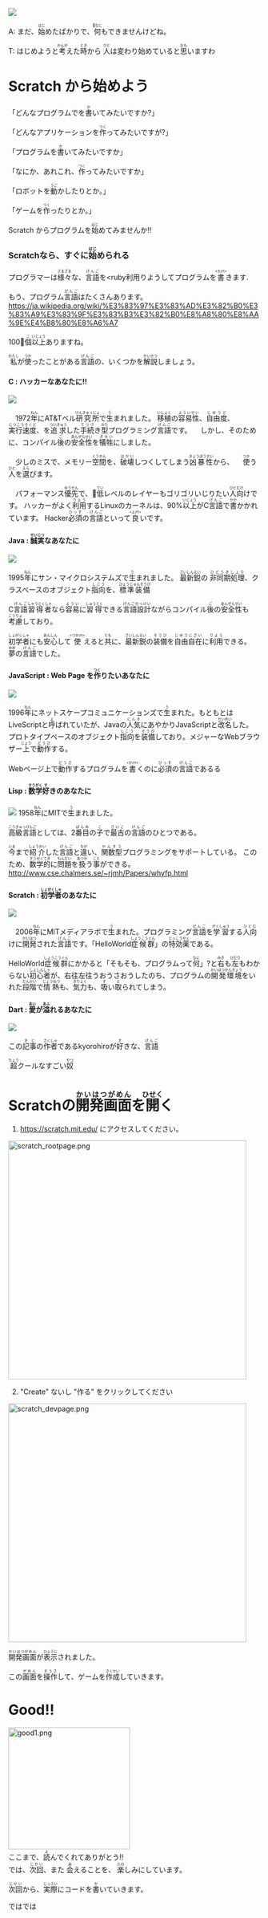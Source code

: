 ![](wizerd.png)


A: まだ、<ruby>始<rt>はじ</rt></ruby>めたばかりで、<ruby>何<rt>なに</rt></ruby>もできませんけどね。

T: はじめようと<ruby>考<rt>かんが</rt></ruby>えた<ruby>時<rt>とき</rt></ruby>から <ruby>人<rt>ひと</rt></ruby>は<ruby>変</ruby>わり<ruby>始</ruby>めていると<ruby>思<rt>おも</rt></ruby>いますわ


# Scratch から<ruby>始</ruby>めよう
「どんなプログラムでを<ruby>書<rt>か</rt></ruby>いてみたいですか?」

「どんなアプリケーションを<ruby>作<rt>つく</rt></ruby>ってみたいですが?」

「プログラムを<ruby>書<rt>か</rt></ruby>いてみたいですか」

「なにか、あれこれ、<ruby>作<rt>つく</rt></ruby>ってみたいですか」

「ロボットを<ruby>動<rt>うご</rt></ruby>かしたりとか。」

「ゲームを<ruby>作<rt>つく</rt></ruby>ったりとか。」


 Scratch からプログラムを<ruby>始<rt>はじ</rt></ruby>めてみませんか!!


### Scratchなら、すぐに<ruby>始<rt>はじ</rt></ruby>められる
プログラマーは<ruby>様々<rt>さまざま</rt></ruby>な、<ruby>言語<rt>げんご</rt></ruby>を<ruby利用<rt>りよう</rt></ruby>してプログラムを<ruby>書<rt><か/rt></ruby>きます.

もう、プログラム<ruby>言語<rt>げんご</rt></ruby>はたくさんあります。
https://ja.wikipedia.org/wiki/%E3%83%97%E3%83%AD%E3%82%B0%E3%83%A9%E3%83%9F%E3%83%B3%E3%82%B0%E8%A8%80%E8%AA%9E%E4%B8%80%E8%A6%A7

100<ruby>個<rt>こ</rt></ruby><ruby>以上<rt>いじょう</rt></ruby>ありますね。


<ruby>私<rt>わたし</rt></ruby>が<ruby>使<rt>つか</rt></ruby>ったことがある<ruby>言語<rt>げんご</rt></ruby>の、いくつかを<ruby>解説<rt>かいせつ</rt></ruby>しましょう。

#### C : ハッカーなあなたに!!
![](c.png)

　1972<ruby>年<rt>ねん</rt></ruby>にAT&Tベル<ruby>研究所<rt>けんきゅぅじょ</rt></ruby>で<ruby>生<rt>う</rt></ruby>まれました。
  <ruby>移植<rt>いしょく</rt></ruby>の<ruby>容易性<rt>よういせい</rt></ruby>、<ruby>自由度<rt>じゆうど</rt></ruby>、<ruby>実行速度<rt>じつこうそくど</rt></ruby>、を<ruby>追求<rt>ついきゅう</rt></ruby>した<ruby>手続<rt>てつづ</rt></ruby>き<ruby>型<rt>かた</rt></ruby>プログラミング<ruby>言語<rt>げんご</rt></ruby>です。
　しかし、そのために、コンパイル<ruby>後<rt>ご</rt></ruby>の<ruby>安全性<rt>あんぜんせい</rt></ruby>を<ruby>犠牲<rt>ぎせい</rt></ruby>にしました。

　少しのミスで、メモリー<ruby>空間<rt>くうかん</rt></ruby>を、<ruby>破壊<rt>はかい</rt></ruby>しつくしてしまう<ruby>凶暴性<rt>きょうぼうせい</rt></ruby>から、
　<ruby>使<rt>つか</rt></ruby>う<ruby>人<rt>ひと</rt></ruby>を<ruby>選<rt>えら</rt></ruby>びます。

　パフォーマンス<ruby>優先<rt>ゆうせん</rt></ruby>で、<ruby>低<rt>てい</rt></ruby>レベルのレイヤーもゴリゴリいじりたい<ruby>人向<rt>ひとむけ</rt></ruby>けです。
  ハッカーがよく<ruby>利用<rt>りよう</rt></ruby>するLinuxのカーネルは、90%<ruby>以上<rt>いじょう</rt></ruby>がC<ruby>言語<rt>げんご</rt></ruby>で<ruby>書<rt>かか</rt></ruby>かかれています。
  Hacker<ruby>必須<rt>ひっす</rt></ruby>の<ruby>言語<rt>げんご</rt></ruby>といって<ruby>良<rt><よ/rt></ruby>いです。

#### Java : <ruby>誠実<rt>せいじつ</rt></ruby>なあなたに
![](java.png)

 1995<ruby>年<rt>ねん</rt></ruby>にサン・マイクロシステムズで<ruby>生<rt>う</rt></ruby>まれました。
 <ruby>最新鋭<rt>さいしんえい</rt></ruby>の <ruby>非同期処理<rt>ひどうきしょり</rt></ruby>、クラスベースのオブジェクト<ruby>指向<rt>しこう</rt></ruby>を、<ruby>標準装備<rt>ひょうじゅんそうび</rt></ruby>

 C<ruby>言語<rt>げんご</rt></ruby><ruby>習得者<rt>しゃうとくしゃ</rt></ruby>なら<ruby>容易<rt>ようい</rt></ruby>に<ruby>習得<rt>しゅうとく</rt></ruby>できる<ruby>言語設計<rt>げんごせっけい</rt></ruby>ながらコンパイル<ruby>後<rt>ご</rt></ruby>の<ruby>安全性<rt>あんぜんせい</rt></ruby>も<ruby>考慮<rt>こうりょ</rt></ruby>しており。

 <ruby>初学者<rt>しょがくしゃ</rt></ruby>にも<ruby>安心<rt>あんしん</rt></ruby>して<ruby>使<rt><つか/rt></ruby>えると<ruby>共<rt>とも</rt></ruby>に、<ruby>最新鋭<rt>さいしんえい</rt></ruby>の<ruby>装備<rt>そうび</rt></ruby>を<ruby>自由自在<rt>じゆうじざい</rt></ruby>に<ruby>利用<rt>りよう</rt></ruby>できる。
　<ruby>夢<rt>ゆめ</rt></ruby>の<ruby>言語<rt>げんご</rt></ruby>でした。

#### JavaScript : Web Page を<ruby>作<rt>つく</rt></ruby>りたいあなたに

![](js.png)

 1996<ruby>年<rt>ねん</rt></ruby>にネットスケープコミュニケーションズで<ruby>生<rt>う</rt></ruby>まれた。もともとはLiveScriptと<ruby>呼<rt>よ</rt></ruby>ばれていたが、Javaの<ruby>人気<rt>にんき</rt></ruby>にあやかりJavaScriptと<ruby>改名<rt>かいめい</rt></ruby>した。
 プロトタイプベースのオブジェクト<ruby>指向<rt>しこう</rt></ruby>を<ruby>装備<rt>そうび</rt></ruby>しており。メジャーなWebブラウザー<ruby>上<rt>じょう</rt></ruby>で<ruby>動作<rt>どうさ</rt></ruby>する。

 Webページ<ruby>上</ruby>で<ruby>動作<rt>どうさ</rt></ruby>するプログラムを<ruby>書<rt><か/rt></ruby>くのに<ruby>必須<rt>ひっす</rt></ruby>の<ruby>言語<rt>げんご</rt></ruby>であるる

#### Lisp : <ruby>数学<rt>すうがく</rt></ruby><ruby>好<rt>す</rt></ruby>きのあなたに
![](lisp.png)
 1958<ruby>年<rt>ねん</rt></ruby>にMITで<ruby>生<rt>う</rt></ruby>まれました。

 <ruby>高級言語<rt>こうきゅぅげんご</rt></ruby>としては、2<ruby>番目<rt>ばんめ</rt></ruby>の<ruby>子<rt>こ</rt></ruby>で<ruby>最古<rt>さいこ</rt></ruby>の<ruby>言語<rt>げんご</rt></ruby>のひとつである。

 <ruby>今<rt>いま</rt></ruby>まで<ruby>紹介<rt>しょうかい</rt></ruby>した<ruby>言語<rt>げんご</rt></ruby>と<ruby>違<rt>ちが</rt></ruby>い、<ruby>関数型<rt>かんすう</rt></ruby>プログラミングをサポートしている。
 このため、<ruby>数学的<rt>すうがくてき</rt></ruby>に<ruby>問題<rt>もんだい</rt></ruby>を<ruby>扱<rt>あつか</rt></ruby>う<ruby>事<rt>こと</rt></ruby>ができる。
 http://www.cse.chalmers.se/~rjmh/Papers/whyfp.html


#### Scratch : <ruby>初学者<rt>しょがくしゃ</rt></ruby>のあなたに
![](scratch.png)

　2006<ruby>年<rt>ねん</rt></ruby>にMITメディアラボで<ruby>生<rt>う</rt></ruby>まれた。プログラミング<ruby>言語<rt>げんご</rt></ruby>を<ruby>学習<rt>がくしゅう</rt></ruby>する<ruby>人向<rt>ひとむ</rt></ruby>けに<ruby>開発<rt>かいはつ</rt></ruby>された<ruby>言語<rt>げんご</rt></ruby>です。「HelloWorld<ruby>症候群<rt>しょうこうぐん</rt></ruby>」の<ruby>特効薬<rt>とっこうやく</rt></ruby>である。


HelloWorld<ruby>症候群<rt>しょうこうぐん</rt></ruby>にかかると「そもそも、プログラムって<ruby>何<rt>なに</rt></ruby>」?と<ruby>右<rt>みぎ</rt></ruby>も<ruby>左<rt>ひだり</rt></ruby>もわからない<ruby>初心者<rt>しょしんしゃ</rt></ruby>が、<ruby>右往左往<rt></rt>うおうさおう</ruby>したのち、プログラムの<ruby>開発環境<rt>かいはつかんきょう</rt></ruby>をいれた<ruby>段階<rt>だんかい</rt></ruby>で<ruby>情熱<rt>じょうねつ</rt></ruby>も、<ruby>気力<rt>きりょく</rt></ruby>も、<ruby>吸<rt>す</rt></ruby>い<ruby>取<rt>と</rt></ruby>られてしまう。


#### Dart : <ruby>愛<rt>あい</rt></ruby>が<ruby>溢<rt>あふ</rt></ruby>れるあなたに
![](dart.png)

この<ruby>記事<rt>きじ</rt></ruby>の<ruby>作者<rt>さくしゃ</rt></ruby>であるkyorohiroが<ruby>好<rt>す</rt></ruby>きな、<ruby>言語<rt>げんご</rt></ruby>


<ruby>超<rt>ちょう</rt></ruby>クールなすごい<ruby>奴<rt>やつ</rt></ruby>


# Scratchの<ruby>開発画面<rt>かいはつがめん</rt></ruby>を<ruby>開<rt>ひせく</rt></ruby>く

1. https://scratch.mit.edu/ にアクセスしてください。
<img width="476" alt="scratch_rootpage.png" src="scratch_rootpage.png">


2. "Create" ないし "<ruby>作</ruby>る" をクリックしてください
<img width="476" alt="scratch_devpage.png" src="scratch_devpage.png">

<ruby>開発画面<rt>かいはつがめん</rt></ruby>が<ruby>表示<rt>ひょうじ</rt></ruby>されました。

この<ruby>画面<rt>がめん</rt></ruby>を<ruby>操作<rt>そうさ</rt></ruby>して、ゲームを<ruby>作成<rt>さくせい</rt></ruby>していきます。


# Good!!
<img width="243" alt="good1.png" src="good.png">



<div>
ここまで、<ruby>読<rt>よ</rt></ruby>んでくれてありがとう!!
</div>
<div>
では、<ruby>次回<rt>じかい</rt><ruby>、また
<ruby>会<rt>あ</rt></ruby>えることを、
<ruby>楽<rt>たの</rt></ruby>しみにしています。
</div>


<ruby>次回<rt>じかい</rt></ruby>から、<ruby>実際<rt>じっさい</rt></ruby>にコードを<ruby>書<rt>か</rt></ruby>いていきます。

<div>
ではでは
</div>
